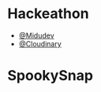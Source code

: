 # Hackeathon 
- [@Midudev](https://www.twitch.tv/midudev) 
- [@Cloudinary](https://cloudinary.com/) 

# SpookySnap


